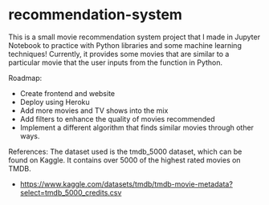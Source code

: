 # recommendation-system
This is a small movie recommendation system project that I made in Jupyter Notebook to practice with Python libraries and some machine learning techniques!
Currently, it provides some movies that are similar to a particular movie that the user inputs from the function in Python. 

Roadmap:
- Create frontend and website
- Deploy using Heroku
- Add more movies and TV shows into the mix
- Add filters to enhance the quality of movies recommended
- Implement a different algorithm that finds similar movies through other ways. 

References: 
The dataset used is the tmdb_5000 dataset, which can be found on Kaggle. It contains over 5000 of the highest rated movies on TMDB. 
- https://www.kaggle.com/datasets/tmdb/tmdb-movie-metadata?select=tmdb_5000_credits.csv

  
